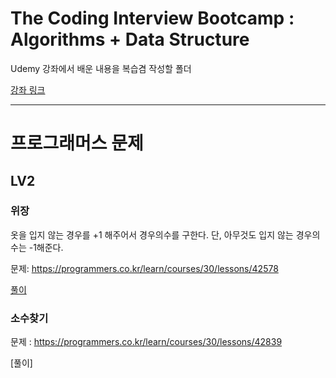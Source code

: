 # The Coding Interview Bootcamp : Algorithms + Data Structure

Udemy 강좌에서 배운 내용을 복습겸 작성할 폴더

[강좌 링크](https://www.udemy.com/course/coding-interview-bootcamp-algorithms-and-data-structure/)

---

# 프로그래머스 문제

## LV2

### 위장

옷을 입지 않는 경우를 +1 해주어서 경우의수를 구한다. 단, 아무것도 입지 않는 경우의수는 -1해준다.

문제: https://programmers.co.kr/learn/courses/30/lessons/42578

[풀이](https://github.com/hayoung123/Algorithm-Challenge/blob/master/%ED%94%84%EB%A1%9C%EA%B7%B8%EB%9E%98%EB%A8%B8%EC%8A%A4/lv2-%EC%9C%84%EC%9E%A5.js)

### 소수찾기

문제 : https://programmers.co.kr/learn/courses/30/lessons/42839

[풀이]
